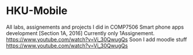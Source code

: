 # HKU-Mobile
All labs, assignements and projects I did in COMP7506 Smart phone apps development [Section 1A, 2016]
Currently only 1Assignement.
https://www.youtube.com/watch?v=Vi_30QwugQs 
Soon I add moodle stuff
https://www.youtube.com/watch?v=Vi_30QwugQs
